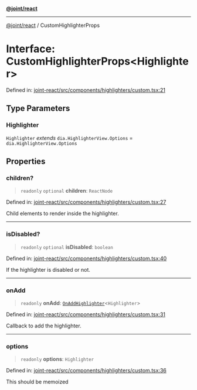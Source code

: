 [**@joint/react**](../README.md)

***

[@joint/react](../README.md) / CustomHighlighterProps

# Interface: CustomHighlighterProps\<Highlighter\>

Defined in: [joint-react/src/components/highlighters/custom.tsx:21](https://github.com/samuelgja/joint/blob/main/packages/joint-react/src/components/highlighters/custom.tsx#L21)

## Type Parameters

### Highlighter

`Highlighter` *extends* `dia.HighlighterView.Options` = `dia.HighlighterView.Options`

## Properties

### children?

> `readonly` `optional` **children**: `ReactNode`

Defined in: [joint-react/src/components/highlighters/custom.tsx:27](https://github.com/samuelgja/joint/blob/main/packages/joint-react/src/components/highlighters/custom.tsx#L27)

Child elements to render inside the highlighter.

***

### isDisabled?

> `readonly` `optional` **isDisabled**: `boolean`

Defined in: [joint-react/src/components/highlighters/custom.tsx:40](https://github.com/samuelgja/joint/blob/main/packages/joint-react/src/components/highlighters/custom.tsx#L40)

If the highlighter is disabled or not.

***

### onAdd

> `readonly` **onAdd**: [`OnAddHighlighter`](../type-aliases/OnAddHighlighter.md)\<`Highlighter`\>

Defined in: [joint-react/src/components/highlighters/custom.tsx:31](https://github.com/samuelgja/joint/blob/main/packages/joint-react/src/components/highlighters/custom.tsx#L31)

Callback to add the highlighter.

***

### options

> `readonly` **options**: `Highlighter`

Defined in: [joint-react/src/components/highlighters/custom.tsx:36](https://github.com/samuelgja/joint/blob/main/packages/joint-react/src/components/highlighters/custom.tsx#L36)

This should be memoized
